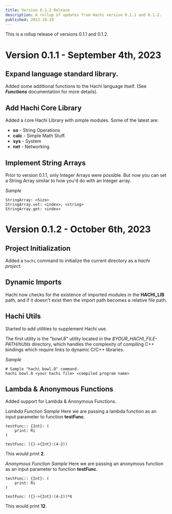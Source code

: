 ```yaml
---
title: Version 0.1.2 Release
description: A rollup of updates from Hachi version 0.1.1 and 0.1.2.
published: 2023-10-19
---
```


This is a rollup release of versions 0.1.1 and 0.1.2.

# Version 0.1.1 - September 4th, 2023

## Expand language standard library.
Added some additional functions to the Hachi language itself. (See ***Functions*** documentation for more details).

## Add Hachi Core Library
Added a core Hachi Library with simple modules. Some of the latest are:
- **so** - String Operations
- **calc** - Simple Math Stuff.
- **sys** - System
- **net** - Networking

## Implement String Arrays
Prior to version 0.1.1, only Integer Arrays were possible. But now you can set a String Array similar to how you'd do with an Integer array.

*Sample*

    StringArray: <Size>
    StringArray.set: <index>, <string>
    StringArray.get: <index>

# Version 0.1.2 - October 6th, 2023

## Project Initialization
Added a `hachi` command to initialize the current directory as a *hachi project*.

## Dynamic Imports
Hachi now checks for the existence of imported modules in the **HACHI_LIB** path, and if it doesn't exist then the import path becomes a relative file path.

## Hachi Utils
Started to add utilities to supplement Hachi use.

The first utility is the "bowl.8" utility located in the *$YOUR_HACHI_FILE-PATH/hUtils* directory, which handles the complexity of compiling C++ bindings which require links to dynamic C/C++ libraries.

*Sample*

    # Sample "hachi bowl.8" command.
    hachi bowl.8 <your hachi file> <compiled program name>

## Lambda & Anonymous Functions

Added support for Lambda & Anonymous Functions. 

*Lambda Function Sample*
Here we are passing a lambda function as an input parameter to function **testFunc**.

    testFunc:: {Int}: (
        print: Ri
    )

    testFunc: ({}->{Int}:(4-2))

This would print **2**.

*Anonymous Function Sample*
Here we are passing an anonymous function as an input parameter to function **testFunc**.

    testFunc:: {Int}: (
        print: Ri
    )

    testFunc: ({}->{Int}:(4-2))*6

This would print **12**.
